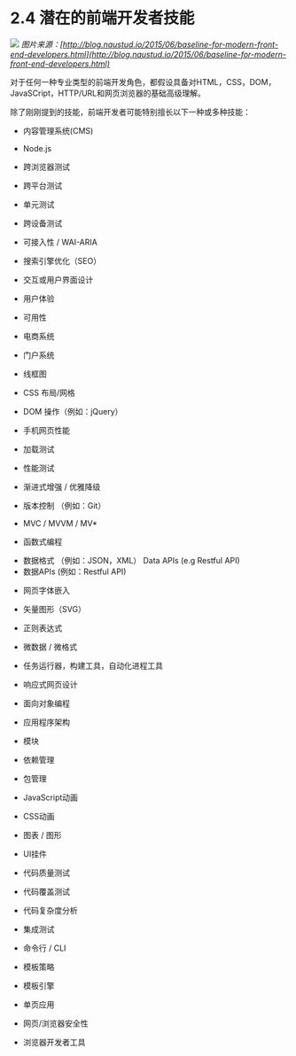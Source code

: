 <!-- 2.4 - Potential Front-end Developer Skills -->
# 2.4 潜在的前端开发者技能
![](https://frontendmasters.com/books/front-end-handbook/2019/assets/images/front-end-skills.png)
*图片来源：[http://blog.naustud.io/2015/06/baseline-for-modern-front-end-developers.html](http://blog.naustud.io/2015/06/baseline-for-modern-front-end-developers.html)*

<!-- A basic to advanced understanding of HTML, CSS, DOM, JavaScript, HTTP/URL, and web browsers is assumed for any type of professional front-end developer role. -->
对于任何一种专业类型的前端开发角色，都假设具备对HTML，CSS，DOM，JavaSCript，HTTP/URL和网页浏览器的基础高级理解。

<!-- Beyond the skills just mentioned, a front-end developer might also be specifically skilled in one or more of the following: -->

除了刚刚提到的技能，前端开发者可能特别擅长以下一种或多种技能：

<!-- Content Management Systems (aka CMS) -->
- 内容管理系统(CMS)
<!-- Node.js -->
- Node.js
<!-- Cross-Browser Testing -->
- 跨浏览器测试
<!-- Cross-Platform Testing -->
- 跨平台测试
<!-- Unit Testing -->
- 单元测试
<!-- Cross-Device Testing -->
- 跨设备测试
<!-- Accessibility / WAI-ARIA -->
- 可接入性 / WAI-ARIA
<!-- Search Engine Optimization (aka SEO) -->
- 搜索引擎优化（SEO）
<!-- Interaction or User Interface Design -->
- 交互或用户界面设计
<!-- User Experience -->
- 用户体验
<!-- Usability -->
- 可用性
<!-- E-commerce Systems -->
- 电商系统
<!-- Portal Systems -->
- 门户系统
<!-- Wireframing -->
- 线框图
<!-- CSS Layout / Grids -->
- CSS 布局/网格
<!-- DOM Manipulation (e.g., jQuery) -->
- DOM 操作（例如：jQuery）
<!-- Mobile Web Performance -->
- 手机网页性能
<!-- Load Testing -->
- 加载测试
<!-- Performance Testing -->
- 性能测试
<!-- Progressive Enhancement / Graceful Degradation -->
- 渐进式增强 / 优雅降级
<!-- Version Control (e.g., GIT) -->
- 版本控制 （例如：Git）
<!-- MVC / MVVM / MV* -->
- MVC / MVVM / MV*
<!-- Functional Programming -->
- 函数式编程
<!-- Data Formats (e.g., JSON, XML) -->
- 数据格式 （例如：JSON，XML）
Data APIs (e.g Restful API)
- 数据APIs (例如：Restful API)
<!-- Web Font Embedding -->
- 网页字体嵌入
<!-- Scalable Vector Graphics (aka SVG) -->
- 矢量图形（SVG）
<!-- Regular Expressions -->
- 正则表达式
<!-- Microdata / Microformats -->
- 微数据 / 微格式
<!-- Task Runners, Build Tools, Process Automation Tools -->
- 任务运行器，构建工具，自动化进程工具
<!-- Responsive Web Design -->
- 响应式网页设计
<!-- Object-Oriented Programming -->
- 面向对象编程
<!-- Application Architecture -->
- 应用程序架构
<!-- Modules -->
- 模块
<!-- Dependency Managers -->
- 依赖管理
<!-- Package Managers -->
- 包管理
<!-- JavaScript Animation -->
- JavaScript动画
<!-- CSS Animation -->
- CSS动画
<!-- Charts / Graphs -->
- 图表 / 图形
<!-- UI Widgets -->
- UI挂件
<!-- Code Quality Testing -->
- 代码质量测试
<!-- Code Coverage Testing -->
- 代码覆盖测试
<!-- Code Complexity Analysis -->
- 代码复杂度分析
<!-- Integration Testing -->
- 集成测试
<!-- Command Line / CLI -->
- 命令行 / CLI
<!-- Templating Strategies -->
- 模板策略
<!-- Templating Engines -->
- 模板引擎
<!-- Single Page Applications -->
- 单页应用
<!-- Web/Browser Security -->
- 网页/浏览器安全性
<!-- Browser Developer Tools -->
- 浏览器开发者工具
